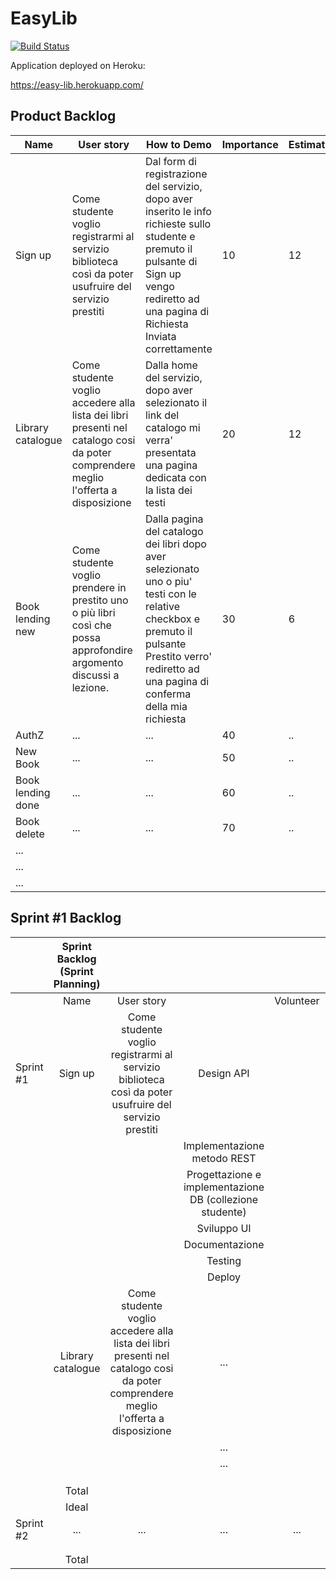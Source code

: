 # EasyLib

[![Build Status](https://travis-ci.org/2020-unitn-SE2/EasyLib.svg?branch=master)](https://travis-ci.org/2020-unitn-SE2/EasyLib)

Application deployed on Heroku:

https://easy-lib.herokuapp.com/


## Product Backlog 

| Name | User story | How to Demo | Importance | Estimate |
|-|-|-|-|-|
| Sign up | Come studente voglio registrarmi al servizio biblioteca così da poter usufruire del servizio prestiti | Dal form di registrazione del servizio, dopo aver inserito le info richieste sullo studente e premuto il pulsante di Sign up vengo rediretto ad una pagina di Richiesta Inviata correttamente | 10 | 12 |
| Library catalogue | Come studente voglio accedere alla lista dei libri presenti nel catalogo cosi da poter comprendere meglio l'offerta a disposizione | Dalla home del servizio, dopo aver selezionato il link del catalogo mi verra' presentata una pagina dedicata con la lista dei testi | 20 | 12 |
| Book lending new | Come studente voglio prendere in prestito uno o più libri così che possa approfondire argomento discussi a lezione. | Dalla pagina del catalogo dei libri dopo aver selezionato uno o piu' testi con le relative checkbox e premuto il pulsante Prestito verro' rediretto ad una pagina di conferma della mia richiesta | 30 | 6 |
| AuthZ | ... | ... | 40 | .. |
| New Book | ... | ... | 50 | .. |
| Book lending done | ... | ... | 60 | .. |
| Book delete | ... | ... | 70 | .. |
| ... |  |  |  |  |
| ... |  |  |  |  |
| ... |  |  |  |  |

## Sprint #1 Backlog

|  | Sprint Backlog (Sprint Planning) |  |  |  |  | Sprint |  |  |  |  |
|-|:-:|:-:|:-:|:-:|:-:|:-:|:-:|:-:|:-:|:-:|
|  | Name | User story |  | Volunteer | Estimate | Day1 | Day2 | Day3 | Day4 | Day5 |
| Sprint #1 | Sign up | Come studente voglio registrarmi al servizio biblioteca così da poter usufruire del servizio prestiti | Design API   |  | 2 | 0 | 0 | 0 | 0 | 0 |
|  |  |  | Implementazione metodo REST |  | 4 | 0 | 0 | 0 | 0 | 0 |
|  |  |  | Progettazione e implementazione DB (collezione studente) |  | 2 | 0 | 0 | 0 | 0 | 0 |
|  |  |  | Sviluppo UI |  | 4 | 0 | 0 | 0 | 0 | 0 |
|  |  |  | Documentazione |  | 3 | 0 | 0 | 0 | 0 | 0 |
|  |  |  | Testing  |  | 2 | 0 | 0 | 0 | 0 | 0 |
|  |  |  | Deploy |  | 1 | 0 | 0 | 0 | 0 | 0 |
|  | Library catalogue | Come studente voglio accedere alla lista dei libri presenti nel catalogo cosi da poter comprendere meglio l'offerta a disposizione | ... |  |  |  |  |  |  |  |
|  |  |  | ... |  |  |  |  |  |  |  |
|  |  |  | ... |  |  |  |  |  |  |  |
|  |  |  |  |  |  |  |  |  |  |  |
|  |  |  |  |  |  |  |  |  |  |  |
|  |  |  |  |  |  |  |  |  |  |  |
|  | Total |  |  |  | 18 | 0 | 0 | 0 | 0 | 0 |
|  | Ideal |  |  |  | 18 | 14,4 | 10,8 | 7,2 | 3,6 | 0 |
| Sprint #2 | ... | ... | ... | ... | ... |  |  |  |  |  |
|  |  |  |  |  |  |  |  |  |  |  |
|  |  |  |  |  |  |  |  |  |  |  |
|  | Total |  |  |  |  |  |  |  |  |  |
